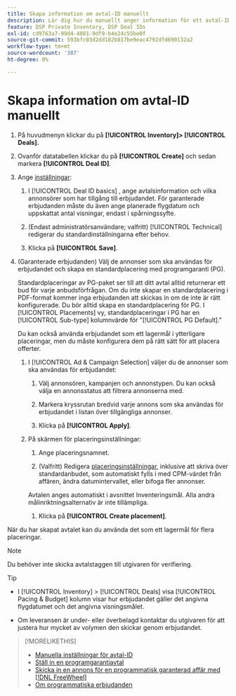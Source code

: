 ```yaml
---
title: Skapa information om avtal-ID manuellt
description: Lär dig hur du manuellt anger information för ett avtal-ID.
feature: DSP Private Inventory, DSP Deal IDs
exl-id: cd9763a7-99d4-4881-9df9-b4e24c55be0f
source-git-commit: 593bfc03d2dd182b817be9eac4792dfd690132a2
workflow-type: tm+mt
source-wordcount: '387'
ht-degree: 0%

---
```


# Skapa information om avtal-ID manuellt

1. På huvudmenyn klickar du på **[!UICONTROL Inventory]> [!UICONTROL Deals].**

1. Ovanför datatabellen klickar du på **[!UICONTROL Create]** och sedan markera **[!UICONTROL Deal ID]**.

1. Ange [inställningar](deal-id-settings.md):

   1. I [!UICONTROL Deal ID basics] , ange avtalsinformation och vilka annonsörer som har tillgång till erbjudandet. För garanterade erbjudanden måste du även ange planerade flygdatum och uppskattat antal visningar, endast i spårningssyfte.

   1. (Endast administratörsanvändare; valfritt) [!UICONTROL Technical] redigerar du standardinställningarna efter behov.

   1. Klicka på **[!UICONTROL Save]**.

1. (Garanterade erbjudanden) Välj de annonser som ska användas för erbjudandet och skapa en standardplacering med programgaranti (PG).

   Standardplaceringar av PG-paket ser till att ditt avtal alltid returnerar ett bud för varje anbudsförfrågan. Om du inte skapar en standardplacering i PDF-format kommer inga erbjudanden att skickas in om de inte är rätt konfigurerade. Du bör alltid skapa en standardplacering för PG. I [!UICONTROL Placements] vy, standardplaceringar i PG har en [!UICONTROL Sub-type] kolumnvärde för &quot;[!UICONTROL PG Default].&quot;

   Du kan också använda erbjudandet som ett lagermål i ytterligare placeringar, men du måste konfigurera dem på rätt sätt för att placera offerter.

   1. I [!UICONTROL Ad & Campaign Selection] väljer du de annonser som ska användas för erbjudandet:

      1. Välj annonsören, kampanjen och annonstypen. Du kan också välja en annonsstatus att filtrera annonserna med.

      1. Markera kryssrutan bredvid varje annons som ska användas för erbjudandet i listan över tillgängliga annonser.

      1. Klicka på **[!UICONTROL Apply]**.
   1. På skärmen för placeringsinställningar:

      1. Ange placeringsnamnet.

      1. (Valfritt) Redigera [placeringsinställningar](/help/dsp/campaign-management/placements/placement-settings.md), inklusive att skriva över standardanbudet, som automatiskt fylls i med CPM-värdet från affären, ändra datumintervallet, eller bifoga fler annonser.

      Avtalen anges automatiskt i avsnittet Inventeringsmål. Alla andra målinriktningsalternativ är inte tillämpliga.

      1. Klicka på **[!UICONTROL Create placement]**.



När du har skapat avtalet kan du använda det som ett lagermål för flera placeringar.

>[!NOTE]
>
> Du behöver inte skicka avtalstaggen till utgivaren för verifiering.

>[!TIP]
>
>* I [!UICONTROL Inventory] > [!UICONTROL Deals] visa [!UICONTROL Pacing & Budget] kolumn visar hur erbjudandet gäller det angivna flygdatumet och det angivna visningsmålet.
>
>* Om leveransen är under- eller överbelagd kontaktar du utgivaren för att justera hur mycket av volymen den skickar genom erbjudandet.


>[!MORELIKETHIS]
>
>* [Manuella inställningar för avtal-ID](deal-id-settings.md)
>* [Ställ in en programgarantiavtal](programmatic-guaranteed-set-up.md)
>* [Skicka in en annons för en programmatisk garanterad affär med [!DNL FreeWheel]](freewheel-submit.md)
>* [Om programmatiska erbjudanden](programmatic-guaranteed-about.md)

<!-- >* [Specify Placements and Ads for a Private Deal](deal-id-attach-placements.md)-->